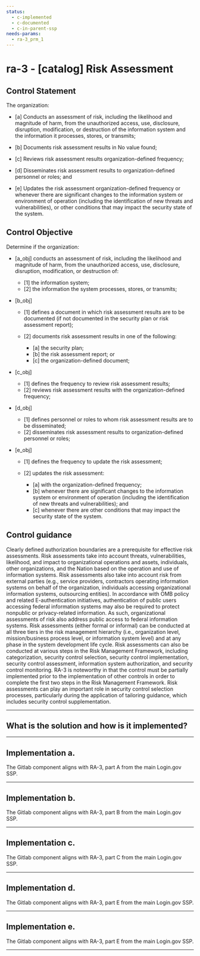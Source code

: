 ```yaml
---
status:
  - c-implemented
  - c-documented
  - c-in-parent-ssp
needs-params:
  - ra-3_prm_1
---
```


# ra-3 - \[catalog\] Risk Assessment

## Control Statement

The organization:

- \[a\] Conducts an assessment of risk, including the likelihood and magnitude of harm, from the unauthorized access, use, disclosure, disruption, modification, or destruction of the information system and the information it processes, stores, or transmits;

- \[b\] Documents risk assessment results in No value found;

- \[c\] Reviews risk assessment results organization-defined frequency;

- \[d\] Disseminates risk assessment results to organization-defined personnel or roles; and

- \[e\] Updates the risk assessment organization-defined frequency or whenever there are significant changes to the information system or environment of operation (including the identification of new threats and vulnerabilities), or other conditions that may impact the security state of the system.

## Control Objective

Determine if the organization:

- \[a_obj\] conducts an assessment of risk, including the likelihood and magnitude of harm, from the unauthorized access, use, disclosure, disruption, modification, or destruction of:

  - \[1\] the information system;
  - \[2\] the information the system processes, stores, or transmits;

- \[b_obj\]

  - \[1\] defines a document in which risk assessment results are to be documented (if not documented in the security plan or risk assessment report);
  - \[2\] documents risk assessment results in one of the following:

    - \[a\] the security plan;
    - \[b\] the risk assessment report; or
    - \[c\] the organization-defined document;

- \[c_obj\]

  - \[1\] defines the frequency to review risk assessment results;
  - \[2\] reviews risk assessment results with the organization-defined frequency;

- \[d_obj\]

  - \[1\] defines personnel or roles to whom risk assessment results are to be disseminated;
  - \[2\] disseminates risk assessment results to organization-defined personnel or roles;

- \[e_obj\]

  - \[1\] defines the frequency to update the risk assessment;
  - \[2\] updates the risk assessment:

    - \[a\] with the organization-defined frequency;
    - \[b\] whenever there are significant changes to the information system or environment of operation (including the identification of new threats and vulnerabilities); and
    - \[c\] whenever there are other conditions that may impact the security state of the system.

## Control guidance

Clearly defined authorization boundaries are a prerequisite for effective risk assessments. Risk assessments take into account threats, vulnerabilities, likelihood, and impact to organizational operations and assets, individuals, other organizations, and the Nation based on the operation and use of information systems. Risk assessments also take into account risk from external parties (e.g., service providers, contractors operating information systems on behalf of the organization, individuals accessing organizational information systems, outsourcing entities). In accordance with OMB policy and related E-authentication initiatives, authentication of public users accessing federal information systems may also be required to protect nonpublic or privacy-related information. As such, organizational assessments of risk also address public access to federal information systems. Risk assessments (either formal or informal) can be conducted at all three tiers in the risk management hierarchy (i.e., organization level, mission/business process level, or information system level) and at any phase in the system development life cycle. Risk assessments can also be conducted at various steps in the Risk Management Framework, including categorization, security control selection, security control implementation, security control assessment, information system authorization, and security control monitoring. RA-3 is noteworthy in that the control must be partially implemented prior to the implementation of other controls in order to complete the first two steps in the Risk Management Framework. Risk assessments can play an important role in security control selection processes, particularly during the application of tailoring guidance, which includes security control supplementation.

______________________________________________________________________

## What is the solution and how is it implemented?

<!-- Please leave this section blank and enter implementation details in the parts below. -->

______________________________________________________________________

## Implementation a.

The Gitlab component aligns with RA-3, part A from the main Login.gov SSP.

______________________________________________________________________

## Implementation b.


The Gitlab component aligns with RA-3, part B from the main Login.gov SSP.

______________________________________________________________________

## Implementation c.

The Gitlab component aligns with RA-3, part C from the main Login.gov SSP.

______________________________________________________________________

## Implementation d.

The Gitlab component aligns with RA-3, part E from the main Login.gov SSP.

______________________________________________________________________

## Implementation e.

The Gitlab component ailgns with RA-3, part E from the main Login.gov SSP.

______________________________________________________________________
